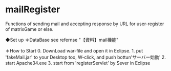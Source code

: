 # mailRegister
Functions of sending mail and accepting response by URL for user-register of matrixGame or else.

◆Set up
＊DataBase
    see refernse "【資料】mail機能"
    
＊How to Start
    0. DownLoad war-file and open it in Eclipse.
    1. put 'fakeMail.jar' to your Desktop too, W-click, and push bottun'サーバー始動'
    2. start Apache34.exe
    3. start from 'registerServlet' by Sever in Eclipse
